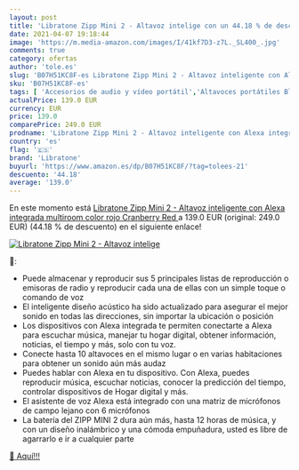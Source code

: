 ```yaml
---
layout: post
title: 'Libratone Zipp Mini 2 - Altavoz intelige con un 44.18 % de descuento'
date: 2021-04-07 19:18:44
image: 'https://m.media-amazon.com/images/I/41kf7D3-z7L._SL400_.jpg'
comments: true
category: ofertas
author: 'tole.es'
slug: 'B07H51KC8F-es Libratone Zipp Mini 2 - Altavoz inteligente con Alexa...'
sku: 'B07H51KC8F-es'
tags: [ 'Accesorios de audio y vídeo portátil','Altavoces portátiles Bluetooth','Altavoces portátiles y altavoces con puerto dock','Audio y vídeo portátil','Electrónica','alexa','libratone', ]
actualPrice: 139.0 EUR
currency: EUR
price: 139.0
comparePrice: 249.0 EUR
prodname: 'Libratone Zipp Mini 2 - Altavoz inteligente con Alexa integrada multiroom  color rojo  Cranberry Red '
country: 'es'
flag: '🇪🇸'
brand: 'Libratone'
buyurl: 'https://www.amazon.es/dp/B07H51KC8F/?tag=tolees-21'
descuento: '44.18'
average: '139.0'
---
```


En este momento está [Libratone Zipp Mini 2 - Altavoz inteligente con Alexa integrada multiroom  color rojo  Cranberry Red ](https://www.amazon.es/dp/B07H51KC8F/?tag=tolees-21) a 139.0 EUR (original: 249.0 EUR) (44.18 %  de descuento) en el siguiente enlace!

[![Libratone Zipp Mini 2 - Altavoz intelige](https://m.media-amazon.com/images/I/41kf7D3-z7L._SL400_.jpg)](https://www.amazon.es/dp/B07H51KC8F/?tag=tolees-21)

🔎:

- Puede almacenar y reproducir sus 5 principales listas de reproducción o emisoras de radio y reproducir cada una de ellas con un simple toque o comando de voz
- El inteligente diseño acústico ha sido actualizado para asegurar el mejor sonido en todas las direcciones, sin importar la ubicación o posición
- Los dispositivos con Alexa integrada te permiten conectarte a Alexa para escuchar música, manejar tu hogar digital, obtener información, noticias, el tiempo y más, solo con tu voz.
- Conecte hasta 10 altavoces en el mismo lugar o en varias habitaciones para obtener un sonido aún más audaz
- Puedes hablar con Alexa en tu dispositivo. Con Alexa, puedes reproducir música, escuchar noticias, conocer la predicción del tiempo, controlar dispositivos de Hogar digital y más.
- El asistente de voz Alexa está integrado con una matriz de micrófonos de campo lejano con 6 micrófonos
- La batería del ZIPP MINI 2 dura aún más, hasta 12 horas de música, y con un diseño inalámbrico y una cómoda empuñadura, usted es libre de agarrarlo e ir a cualquier parte

[🛒 Aquí!!!](https://www.amazon.es/dp/B07H51KC8F/?tag=tolees-21)
